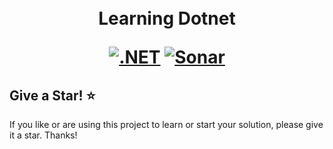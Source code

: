 
<h1 align="center">
  <br />
    Learning Dotnet 
  <br />
  
  [![.NET](https://github.com/sandeshkota/awesome-dotnet/actions/workflows/dotnet.yml/badge.svg)](https://github.com/sandeshkota/awesome-dotnet/actions/workflows/dotnet.yml)
  [![Sonar](https://github.com/sandeshkota/awesome-dotnet/actions/workflows/sonar.yml/badge.svg)](https://github.com/sandeshkota/awesome-dotnet/actions/workflows/sonar.yml)

</h1>
  
## Give a Star! :star:
If you like or are using this project to learn or start your solution, please give it a star. Thanks!

